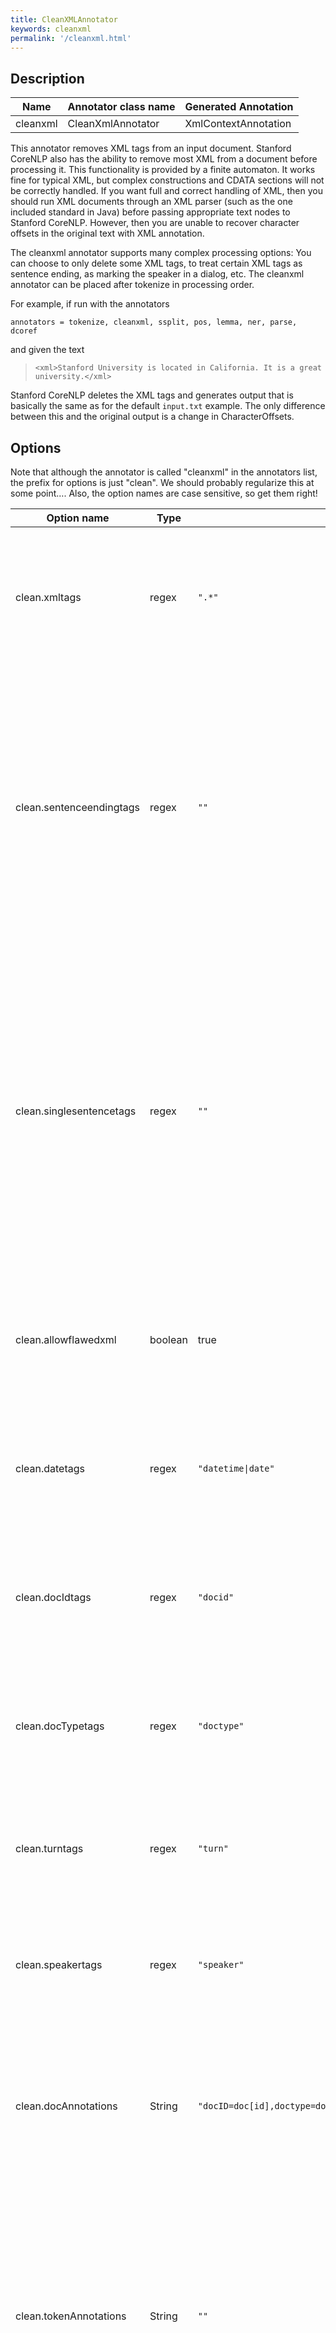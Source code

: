 ```yaml
---
title: CleanXMLAnnotator
keywords: cleanxml
permalink: '/cleanxml.html'
---
```


## Description

| Name | Annotator class name | Generated Annotation |
| --- | --- | --- |
| cleanxml | CleanXmlAnnotator | XmlContextAnnotation | 

 This annotator removes XML tags from an input document.
Stanford CoreNLP also has the ability to remove most XML from a
document before processing it. This functionality is provided by a
finite automaton. It works fine for typical XML, but complex
constructions and CDATA sections will not be correctly handled. 
If you want full and correct handling of XML, then you should run XML
documents through an XML parser (such as the one included standard in
Java) before passing appropriate text nodes to Stanford
CoreNLP. However, then you are unable to recover character offsets in
the original text with XML annotation.

The cleanxml annotator supports many complex processing options: 
You can choose to only delete
some XML tags, to treat certain XML tags as sentence ending, as
marking the speaker in a dialog, etc. The cleanxml annotator can be
placed after tokenize in processing order.

For example, if run with the annotators 

```
annotators = tokenize, cleanxml, ssplit, pos, lemma, ner, parse, dcoref
```

and given the text
> `<xml>Stanford University is located in California. It is a great university.</xml>`

Stanford CoreNLP deletes the XML tags and generates output that is basically the same as for the default
`input.txt` example. The only difference between this and the original output is a change in CharacterOffsets. 


## Options

Note that although the annotator is called "cleanxml" in the
annotators list, the prefix for options is just "clean". We should
probably regularize this at some point…. Also, the option names
are case sensitive, so get them right!

| Option name | Type | Default | Description |
| --- | --- | --- | --- |
| clean.xmltags | regex | `".*"` | Discard xml tag tokens that match this regular expression.  For example, the default `.*` will discard all xml tags. |
| clean.sentenceendingtags | regex | `""` | Treat tags (XML elements) that match this regular expression as the end of a sentence. An empty string matches nothing.  For example, "p" will treat &lt;p&gt; or &lt;/p&gt; as the end of a sentence. Matching is case insensitive. |
| clean.singlesentencetags | regex | `""` | Treat the content of XML elements that match this regular expression as a single sentence. An empty string matches nothing.  For example, "sent" will treat any &lt;sent&gt; element as a single sentence, disabling sentence splitting. Matching is case insensitive. |
| clean.allowflawedxml | boolean | true | If this is true, allow errors such as unclosed tags.  Otherwise, such XML will cause an exception. |
| clean.datetags | regex | `"datetime\|date"` | A regular expression that specifies which tags to treat as giving the reference date of a document. |
| clean.docIdtags | regex | `"docid"` | A regular expression that specifies which tags to treat as giving the document id of a document. |
| clean.docTypetags | regex| `"doctype"` | A regular expression that specifies which tags to treat as giving the document type of a document. |
| clean.turntags | regex| `"turn"` | A regular expression that specifies which tags to treat as marking a turn in a dialog. |
| clean.speakertags | regex| `"speaker"` | A regular expression that specifies which tags to treat as marking a speaker in a dialog. |
| clean.docAnnotations | String| `"docID=doc[id],doctype=doc[type],docsourcetype=doctype[source]"` | A map of document level annotation keys (i.e., docid) along with a pattern indicating the tag to match, and the attribute to match. |
| clean.tokenAnnotations | String| `""` | A map of token level annotation keys (i.e., link, speaker) along with a pattern indicating the tag/attribute to match (tokens that belong to the text enclosed in the specified tag will be annotated). |
| clean.sectiontags | regex | `""` | A regular expression that specifies which tags to treat as marking sections of a document. |
| clean.sectionAnnotations | String | `""` | A map of section level annotation keys along with a pattern indicating the tag to match, and the attribute to match. |
| clean.ssplitDiscardTokens | regex | `""` | A regular expression of tokens discarded (?). |

### Example

Here is an example of setting many of these options for various LDC-style XML files:

```
clean.xmltags = headline|dateline|text|post
clean.singlesentencetags = HEADLINE|DATELINE|SPEAKER|POSTER|POSTDATE
clean.sentenceendingtags = P|POST|QUOTE
clean.turntags = TURN|POST|QUOTE
clean.speakertags = SPEAKER|POSTER
clean.docidtags = DOCID
clean.datetags = DATETIME|DATE|DATELINE
clean.doctypetags = DOCTYPE
clean.docAnnotations = docID=doc[id],doctype=doc[type],docsourcetype=doctype[source]
clean.sectiontags = HEADLINE|DATELINE|POST
clean.sectionAnnotations = sectionID=post[id],sectionDate=post[date|datetime],sectionDate=postdate,author=post[author],author=poster
clean.tokenAnnotations = link=a[href],speaker=post[author],speaker=quote[orig_author]
clean.ssplitDiscardTokens = \\n|\\*NL\\*
```
